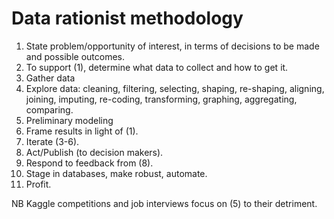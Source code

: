 # Data rationist methodology

1. State problem/opportunity of interest, in terms of decisions to be made and possible outcomes.
2. To support (1), determine what data to collect and how to get it.
3. Gather data
4. Explore data: cleaning, filtering, selecting, shaping, re-shaping, aligning, joining, imputing, re-coding, transforming, graphing, aggregating, comparing.
5. Preliminary modeling
6. Frame results in light of (1).
7. Iterate (3-6).
8. Act/Publish (to decision makers).
9. Respond to feedback from (8).
10. Stage in databases, make robust, automate.
11. Profit. 

NB Kaggle competitions and job interviews focus on (5) to their detriment.
